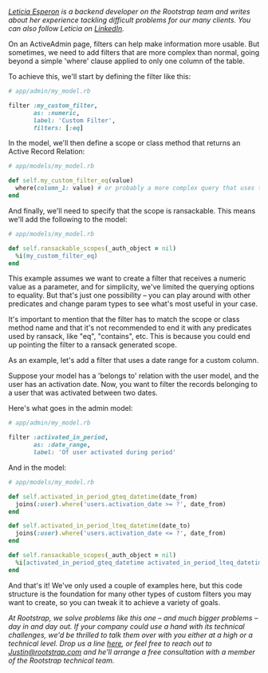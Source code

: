 *[Leticia Esperon](https://www.rootstrap.com/tech-blog/author/letiesperon/) is a backend developer on the Rootstrap team and writes about her experience tackling difficult problems for  our many clients. You can also follow Leticia on [LinkedIn](https://www.linkedin.com/in/leticia-esperon-0ba955127/).*

On an ActiveAdmin page, filters can help make information more usable. But sometimes, we need to add filters that are more complex than normal, going beyond a simple 'where' clause applied to only one column of the table.

To achieve this, we'll start by defining the filter like this:

``` ruby
# app/admin/my_model.rb

filter :my_custom_filter,
       as: :numeric,
       label: 'Custom Filter',
       filters: [:eq]
```

In the model, we'll then define a scope or class method that returns an Active Record Relation:

``` ruby
# app/models/my_model.rb

def self.my_custom_filter_eq(value)
  where(column_1: value) # or probably a more complex query that uses the value inputted by the admin user
end
```

And finally, we'll need to specify that the scope is ransackable. This means we'll add the following to the model:

``` ruby
# app/models/my_model.rb

def self.ransackable_scopes(_auth_object = nil)
  %i(my_custom_filter_eq)
end
```

This example assumes we want to create a filter that receives a numeric value as a parameter, and for simplicity, we've limited the querying options to equality. But that's just one possibility – you can play around with other predicates and change param types to see what's most useful in your case.

It's important to mention that the filter has to match the scope or class method name and that it's not recommended to end it with any predicates used by ransack, like "eq", "contains", etc. This is because you could end up pointing the filter to a ransack generated scope.

As an example, let's add a filter that uses a date range for a custom column.

Suppose your model has a 'belongs to' relation with the user model, and the user has an activation date. Now, you want to filter the records belonging to a user that was activated between two dates.

Here's what goes in the admin model:

``` ruby
# app/admin/my_model.rb

filter :activated_in_period,
       as: :date_range,
       label: 'Of user activated during period'
```

And in the model:

``` ruby
# app/models/my_model.rb

def self.activated_in_period_gteq_datetime(date_from)
  joins(:user).where('users.activation_date >= ?', date_from)
end

def self.activated_in_period_lteq_datetime(date_to)
  joins(:user).where('users.activation_date <= ?', date_from)
end

def self.ransackable_scopes(_auth_object = nil)
  %i[activated_in_period_gteq_datetime activated_in_period_lteq_datetime]
end
```

And that's it! We've only used a couple of examples here, but this code structure is the foundation for many other types of custom filters you may want to create, so you can tweak it to achieve a variety of goals.

*At Rootstrap, we solve problems like this one – and much bigger problems – day in and day out. If your company could use a hand with its technical challenges, we'd be thrilled to talk them over with you either at a high or a technical level. Drop us a line [here](https://www.rootstrap.com/contact), or feel free to reach out to [Justin@rootstrap.com](mailto:justin@rootstrap.com) and he'll arrange a free consultation with a member of the Rootstrap technical team.*

